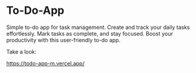 # To-Do-App
Simple to-do app for task management. Create and track your daily tasks effortlessly. Mark tasks as complete, and stay focused. Boost your productivity with this user-friendly to-do app.


Take a look:

https://todo-app-m.vercel.app/
